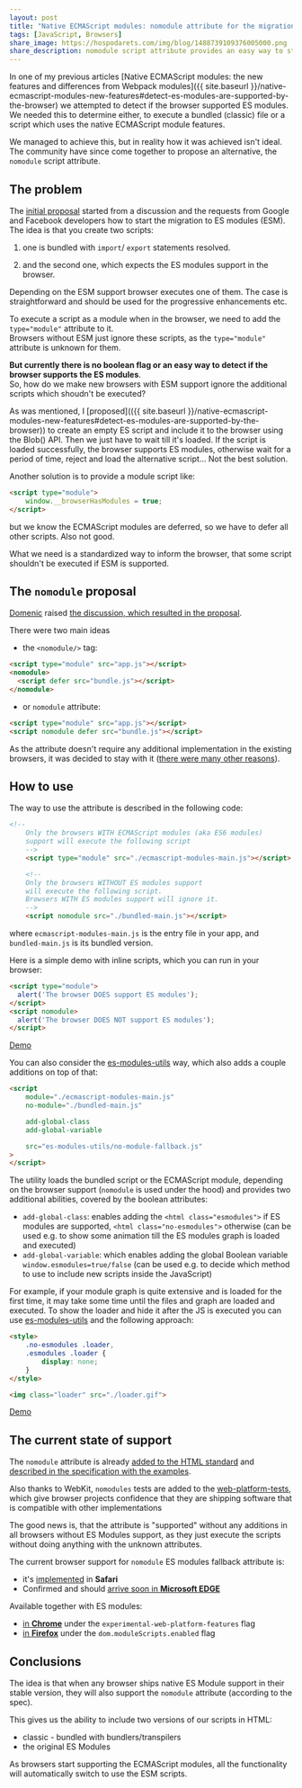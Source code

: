 ```yaml
---
layout: post
title: "Native ECMAScript modules: nomodule attribute for the migration"
tags: [JavaScript, Browsers]
share_image: https://hospodarets.com/img/blog/1488739109376005000.png
share_description: nomodule script attribute provides an easy way to start migrating to ES modules till they are supported in all the browsers
---
```


In one of my previous articles
[Native ECMAScript modules: the new features and differences from Webpack modules]({{ site.baseurl }}/native-ecmascript-modules-new-features#detect-es-modules-are-supported-by-the-browser)
we attempted to detect if the browser supported ES modules.
We needed this to determine either, to execute a bundled (classic) file or a script which uses the native ECMAScript module features.
 
We managed to achieve this, but in reality how it was achieved isn't ideal. The community have since come together to propose an alternative, the `nomodule` script attribute.

<div class="more"></div>

## The problem

The [initial proposal](https://github.com/whatwg/html/issues/1442)
started from a discussion and the requests from
Google and Facebook developers how to start the migration to ES modules (ESM).
The idea is that you create two scripts:

1. one is bundled with `import`/ `export` statements resolved.

2. and the second one, which expects the ES modules support in the browser.
   
Depending on the ESM support browser executes one of them.
The case is straightforward and should be used for the progressive enhancements etc.

To execute a script as a module when in the browser, we need to add
 the `type="module"` attribute to it. <br>
 Browsers without ESM just ignore these scripts, as the `type="module"` attribute is unknown for them.
 
**But currently there is no boolean flag or an easy way to detect if the browser supports
 the ES modules**.<br>
So, how do we make new browsers with ESM support ignore the additional scripts
which shoudn't be executed?

As was mentioned, I [proposed](({{ site.baseurl }}/native-ecmascript-modules-new-features#detect-es-modules-are-supported-by-the-browser))
to create an empty ES script and include it to the browser using the Blob() API.
Then we just have to wait till it's loaded. If the script is loaded successfully, the browser supports ES modules, otherwise wait for a period of time, reject and load the alternative script... 
Not the best solution.

Another solution is to provide a module script like:

```html
<script type="module">
    window.__browserHasModules = true;
</script>
```

but we know the ECMAScript modules are deferred, so we have to defer all other scripts.
Also not good.

What we need is a standardized way to inform the browser, that some script shouldn't be executed if ESM is supported.

## The `nomodule` proposal

[Domenic](https://github.com/domenic) raised [the discussion, which resulted in the proposal](https://github.com/whatwg/html/issues/1442).

There were two main ideas

* the `<nomodule/>` tag:

```html
<script type="module" src="app.js"></script>
<nomodule>
  <script defer src="bundle.js"></script>
</nomodule>
```

* or `nomodule` attribute:

```html
<script type="module" src="app.js"></script>
<script nomodule defer src="bundle.js"></script>
```

As the attribute doesn't require any additional implementation in the existing browsers,
it was decided to stay with it
([there were many other reasons](https://github.com/whatwg/html/pull/2261#discussion_r95828411)).

## How to use

The way to use the attribute is described in the following code:

```html
<!--
    Only the browsers WITH ECMAScript modules (aka ES6 modules)
    support will execute the following script
    -->
    <script type="module" src="./ecmascript-modules-main.js"></script>

    <!--
    Only the browsers WITHOUT ES modules support
    will execute the following script.
    Browsers WITH ES modules support will ignore it.
    -->
    <script nomodule src="./bundled-main.js"></script>
```

where `ecmascript-modules-main.js` is the entry file in your app,
and `bundled-main.js` is its bundled version.

Here is a simple demo with inline scripts, which you can run in your browser:

```html
<script type="module">
  alert('The browser DOES support ES modules');
</script>
<script nomodule>
  alert('The browser DOES NOT support ES modules');
</script>
```

<div>
    <a href="https://plnkr.co/edit/uzl2q2ZGPXy7MTIJLZF3?p=preview"
       target="_blank"
       class="btn-pulse">
        <span class="wrapper">
            <span class="inner"></span>
        </span>
        <span class="text">Demo</span>
    </a>
</div>

You can also consider the [es-modules-utils](https://github.com/malyw/es-modules-utils)
way, which also adds a couple additions on top of that:

```html
<script
    module="./ecmascript-modules-main.js"
    no-module="./bundled-main.js"

    add-global-class
    add-global-variable

    src="es-modules-utils/no-module-fallback.js"
>
</script>
```

The utility loads the bundled script or the ECMAScript module,
depending on the browser support (`nomodule` is used under the hood)
and provides two additional abilities, covered by the boolean attributes:

- `add-global-class`: enables adding the `<html class="esmodules">` if ES modules are supported, `<html class="no-esmodules">` otherwise (can be used e.g. to show some animation till the ES modules graph is loaded and executed)
- `add-global-variable`: which enables adding the global Boolean variable `window.esmodules=true/false` (can be used e.g. to decide which method to use to include new scripts inside the JavaScript)

For example, if your module graph is quite extensive and is loaded for the first time,
it may take some time until the files and graph are loaded and executed.
To show the loader and hide it after the JS is executed you can use
 [es-modules-utils](https://github.com/malyw/es-modules-utils) and the following approach:

```html
<style>
    .no-esmodules .loader,
    .esmodules .loader {
        display: none;
    }
</style>

<img class="loader" src="./loader.gif">
```

<div>
    <a href="https://blog.hospodarets.com/es-modules-utils/demo/"
       target="_blank"
       class="btn-pulse">
        <span class="wrapper">
            <span class="inner"></span>
        </span>
        <span class="text">Demo</span>
    </a>
</div>

## The current state of support

The `nomodule` attribute is already [added to the HTML standard](https://html.spec.whatwg.org/multipage/scripting.html#attr-script-nomodule)
and [described in the specification with the examples](https://html.spec.whatwg.org/multipage/scripting.html#script-nomodule-example).

Also thanks to WebKit, `nomodules` tests are added to the [web-platform-tests](https://github.com/w3c/web-platform-tests/pull/4611),
which give browser projects confidence that they are shipping software that is compatible with other implementations

The good news is, that the attribute is "supported" without any additions in all browsers without ES Modules support,
as they just execute the scripts without doing anything with the unknown attributes.

The current browser support for `nomodule` ES modules fallback attribute is:
 
* it's [implemented](https://bugs.webkit.org/show_bug.cgi?id=166987) in **Safari**
* Confirmed and should [arrive soon in **Microsoft EDGE**](https://developer.microsoft.com/en-us/microsoft-edge/platform/issues/10525830/)

Available together with ES modules:

* [in **Chrome**](https://bugs.chromium.org/p/chromium/issues/detail?id=681050) under the `experimental-web-platform-features` flag
* [in **Firefox**](https://bugzilla.mozilla.org/show_bug.cgi?id=1330900) under the `dom.moduleScripts.enabled` flag

## Conclusions

The idea is that when any browser ships native ES Module support in their stable version, they will also support the `nomodule` attribute (according to the spec). 

This gives us the ability to include two versions of our scripts in HTML:
*  classic - bundled with bundlers/transpilers
*  the original ES Modules

As browsers start supporting the ECMAScript modules, all the functionality will
automatically switch to use the ESM scripts.